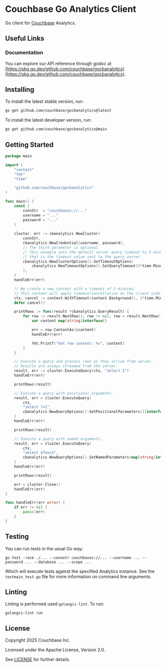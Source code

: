# Couchbase Go Analytics Client

Go client for [Couchbase](https://couchbase.com) Analytics.

## Useful Links
### Documentation
You can explore our API reference through godoc at [https://pkg.go.dev/github.com/couchbase/gocbanalytics](https://pkg.go.dev/github.com/couchbase/gocbanalytics).

[//]: # (You can also find documentation for the Go Analytics SDK on the [official Couchbase docs]&#40;https://docs.couchbase.com/go-columnar-sdk/current/hello-world/overview.html&#41;.)

## Installing

To install the latest stable version, run:
```bash
go get github.com/couchbase/gocbanalytics@latest
```

To install the latest developer version, run:
```bash
go get github.com/couchbase/gocbanalytics@main
```

## Getting Started

```go
package main

import (
	"context"
	"fmt"
	"time"

	"github.com/couchbase/gocbanalytics"
)

func main() {
	const (
		connStr  = "couchbases://..."
		username = "..."
		password = "..."
	)
	
	cluster, err := cbanalytics.NewCluster(
		connStr,
		cbanalytics.NewCredential(username, password),
		// The third parameter is optional.
		// This example sets the default server query timeout to 3 minutes,
		// that is the timeout value sent to the query server.
		cbanalytics.NewClusterOptions().SetTimeoutOptions(
			cbanalytics.NewTimeoutOptions().SetQueryTimeout(3*time.Minute),
		),
	)
	handleErr(err)

	// We create a new context with a timeout of 2 minutes.
	// This context will apply timeout/cancellation on the client side.
	ctx, cancel := context.WithTimeout(context.Background(), 2*time.Minute)
	defer cancel()

	printRows := func(result *cbanalytics.QueryResult) {
		for row := result.NextRow(); row != nil; row = result.NextRow() {
			var content map[string]interface{}

			err = row.ContentAs(&content)
			handleErr(err)

			fmt.Printf("Got row content: %v", content)
		}
	}

	// Execute a query and process rows as they arrive from server.
	// Results are always streamed from the server.
	result, err := cluster.ExecuteQuery(ctx, "select 1")
	handleErr(err)

	printRows(result)

	// Execute a query with positional arguments.
	result, err = cluster.ExecuteQuery(
		ctx,
		"select ?=1",
		cbanalytics.NewQueryOptions().SetPositionalParameters([]interface{}{1}),
	)
	handleErr(err)

	printRows(result)

	// Execute a query with named arguments.
	result, err = cluster.ExecuteQuery(
		ctx,
		"select $foo=1",
		cbanalytics.NewQueryOptions().SetNamedParameters(map[string]interface{}{"foo": 1}),
	)
	handleErr(err)

	printRows(result)

	err = cluster.Close()
	handleErr(err)
}

func handleErr(err error) {
	if err != nil {
		panic(err)
	}
}

```

## Testing

You can run tests in the usual Go way:

`go test -race ./... --connstr couchbases://... --username ... --password ... --database ... --scope ...`

Which will execute tests against the specified Analytics instance.
See the `testmain_test.go` file for more information on command line arguments.

## Linting

Linting is performed used `golangci-lint`.
To run:

`golangci-lint run`

## License
Copyright 2025 Couchbase Inc.

Licensed under the Apache License, Version 2.0.

See
[LICENSE](https://github.com/couchbase/cbanalytics/blob/main/LICENSE)
for further details.
